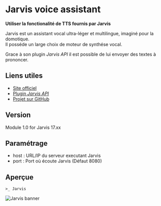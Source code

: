 # Jarvis voice assistant

**Utiliser la fonctionalité de TTS fournis par Jarvis**

Jarvis est un assistant vocal ultra-léger et multilingue, imaginé pour la domotique.  
Il posséde un large choix de moteur de synthése vocal.

Grace à son plugin _Jarvis API_ il est possible de lui envoyer des textes à prononcer.

## Liens utiles
* [Site officiel](http://domotiquefacile.fr/jarvis/)
* [Plugin _Jarvis API_](http://domotiquefacile.fr/jarvis/plugins/jarvis-api)
* [Projet sur GitHub](https://github.com/alexylem/jarvis)

## Version
Module 1.0 for Jarvis 17.xx

## Paramétrage
* host : URL/IP du serveur executant Jarvis
* port : Port où écoute Jarvis (Défaut 8080)

## Aperçue

	>_ Jarvis

![Jarvis banner](https://raw.githubusercontent.com/alexylem/jarvis/master/imgs/banners/jarvis_banner.png)

